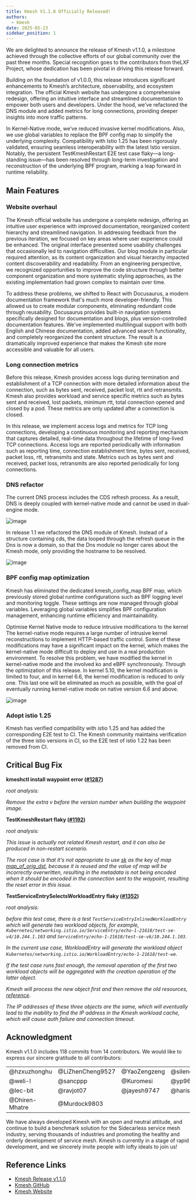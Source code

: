 ```yaml
---
title: Kmesh V1.1.0 Officially Released!
authors:
  - Kmesh
date: 2025-05-23
sidebar_position: 1
---
```


We are delighted to announce the release of ​​Kmesh v1.1.0​​, a milestone achieved through the collective efforts of our global community over the past three months. Special recognition goes to the contributors from the ​​LXF Project​​, whose dedication has been pivotal in driving this release forward.

Building on the foundation of v1.0.0, this release introduces significant enhancements to Kmesh’s architecture, observability, and ecosystem integration. The official Kmesh website has undergone a comprehensive redesign, offering an intuitive interface and streamlined documentation to empower both users and developers. Under the hood, we’ve refactored the DNS module and added metrics for long connections, providing deeper insights into more traffic patterns.

In Kernel-Native mode, we’ve reduced invasive kernel modifications. Also, we use global variables to replace the BPF config map to simplify the underlying complexity. Compatibility with ​​Istio 1.25​​ has been rigorously validated, ensuring seamless interoperability with the latest Istio version. Notably, the persistent TestKmeshRestart E2E test case flaky—a long-standing issue—has been resolved through long-term investigation and reconstruction of the underlying BPF program, marking a leap forward in runtime reliability.

## Main Features

### Website overhaul

The Kmesh official website has undergone a complete redesign, offering an intuitive user experience with improved documentation, reorganized content hierarchy and streamlined navigation. In addressing feedback from the previous iteration, we focused on key areas where user experience could be enhanced. The original interface presented some usability challenges that occasionally led to navigation difficulties. Our blog module in particular required attention, as its content organization and visual hierarchy impacted content discoverability and readability. From an engineering perspective, we recognized opportunities to improve the code structure through better component organization and more systematic styling approaches, as the existing implementation had grown complex to maintain over time.

To address these problems, we shifted to React with Docusaurus, a modern documentation framework that's much more developer-friendly. This allowed us to create modular components, eliminating redundant code through reusability. Docusaurus provides built-in navigation systems specifically designed for documentation and blogs, plus version-controlled documentation features. We've implemented multilingual support with both English and Chinese documentation, added advanced search functionality, and completely reorganized the content structure. The result is a dramatically improved experience that makes the Kmesh site more accessible and valuable for all users.

### Long connection metrics

Before this release, Kmesh provides access logs during termination and establishment of a TCP connection with more detailed information about the connection, such as bytes sent, received, packet lost, rtt and retransmits. Kmesh also provides workload and service specific metrics such as bytes sent and received, lost packets, minimum rtt, total connection opened and closed by a pod. These metrics are only updated after a connection is closed.

In this release, we implement access logs and metrics for TCP long connections, developing a continuous monitoring and reporting mechanism that captures detailed, real-time data throughout the lifetime of long-lived TCP connections. Access logs are reported periodically with information such as reporting time, connection establishment time, bytes sent, received, packet loss, rtt, retransmits and state. Metrics such as bytes sent and received, packet loss, retransmits are also reported periodically for long connections.

### DNS refactor

The current DNS process includes the CDS refresh process. As a result, DNS is deeply coupled with kernel-native mode and cannot be used in dual-engine mode.

![image](images/dns1.jpg)

In release 1.1 we refactored the DNS module of Kmesh. Instead of a structure containing cds, the data looped through the refresh queue in the Dns is now a domain, so that the Dns module no longer cares about the Kmesh mode, only providing the hostname to be resolved.

![image](./images/dns2.jpg)

### BPF config map optimization

Kmesh has eliminated the dedicated kmesh_config_map BPF map, which previously stored global runtime configurations such as BPF logging level and monitoring toggle. These settings are now managed through global variables. Leveraging global variables simplifies BPF configuration management, enhancing runtime efficiency and maintainability.

Optimise Kernel Native mode to reduce intrusive modifications to the kernel
The kernel-native mode requires a large number of intrusive kernel reconstructions to implement HTTP-based traffic control. Some of these modifications may have a significant impact on the kernel, which makes the kernel-native mode difficult to deploy and use in a real production environment.
To resolve this problem, we have modified the kernel in kernel-native mode and the involved ko and eBPF synchronously. Through the optimization of this release. In kernel 5.10, the kernel modification is limited to four, and in kernel 6.6, the kernel modification is reduced to only one. This last one will be eliminated as much as possible, with the goal of eventually running kernel-native mode on native version 6.6 and above.

![image](./images/bpf.jpg)

### Adopt istio 1.25

Kmesh has verified compatibility with istio 1.25 and has added the corresponding E2E test to CI. The Kmesh community maintains verification of the three istio versions in CI, so the E2E test of istio 1.22 has been removed from CI.

## Critical Bug Fix

**kmeshctl install waypoint error ([#1287](https://github.com/kmesh-net/kmesh/issues/1287))**

*root analysis:*

*Remove the extra v before the version number when building the waypoint image.*

**TestKmeshRestart flaky ([#1192](https://github.com/kmesh-net/kmesh/issues/1192))**

*root analysis:*

*This issue is actually not related Kmesh restart, and it can also be produced in non-restart scenario.*

*The root case is that it's not appropriate to use [sk](https://github.com/kmesh-net/kmesh/blob/main/bpf/kmesh/workload/cgroup_sock.c#L64) as the key of map [map_of_orig_dst](https://github.com/kmesh-net/kmesh/blob/main/bpf/kmesh/workload/cgroup_sock.c#L80), because it is reused and the value of map will be incorrectly overwritten, resulting in the metadata is not being encoded when it should be encoded in the connection sent to the waypoint, resulting the reset error in this issue.*

**TestServiceEntrySelectsWorkloadEntry flaky ([#1352](https://github.com/kmesh-net/kmesh/issues/1352))**

*root analysis:*

*before this test case, there is a test `TestServiceEntryInlinedWorkloadEntry` which will generate two workload objects, for example, `Kubernetes/networking.istio.io/ServiceEntry/echo-1-21618/test-se-v4/10.244.1.103` and `ServiceEntry/echo-1-21618/test-se-v6/10.244.1.103`.*

*In the current use case, WorkloadEntry will generate the workload object `Kubernetes/networking.istio.io/WorkloadEntry/echo-1-21618/test-we`.*

*If the test case runs fast enough, the removal operation of the first two workload objects will be aggregated with the creation operation of the latter object.*

*Kmesh will process the new object first and then remove the old resources, [reference](https://github.com/kmesh-net/kmesh/blob/main/pkg/controller/workload/workload_processor.go#L841).*

*The IP addresses of these three objects are the same, which will eventually lead to the inability to find the IP address in the Kmesh workload cache, which will cause auth failure and connection timeout.*

## Acknowledgment

Kmesh v1.1.0 includes 118 commits from 14 contributors. We would like to express our sincere gratitude to all contributors:

|                |                  |              |             |
| -------------- | ---------------- | ------------ | ----------- |
| @hzxuzhonghu   | @LiZhenCheng9527 | @YaoZengzeng | @silenceper |
| @weli-l        | @sancppp         | @Kuromesi    | @yp969803   |
| @lec-bit       | @ravjot07        | @jayesh9747  | @harish2773 |
| @Dhiren-Mhatre | @Murdock9803     |              |             |

We have always developed Kmesh with an open and neutral attitude, and continue to build a benchmark solution for the Sidecarless service mesh industry, serving thousands of industries and promoting the healthy and orderly development of service mesh. Kmesh is currently in a stage of rapid development, and we sincerely invite people with lofty ideals to join us!

## Reference Links

* [Kmesh Release v1.1.0](https://github.com/kmesh-net/kmesh/releases/tag/v1.1.0)
* [Kmesh GitHub](https://github.com/kmesh-net/kmesh)
* [Kmesh Website](https://kmesh.net/)
